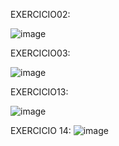 EXERCICIO02:

![image](https://github.com/joaomotadealmeida/C_Paralela/assets/142590244/e97e7f38-3d4b-4008-b661-9a14da151781)


EXERCICIO03:

![image](https://github.com/joaomotadealmeida/C_Paralela/assets/142590244/7c9d88f9-1c99-4385-85fc-7c71596828b7)


EXERCICIO13:

![image](https://github.com/joaomotadealmeida/C_Paralela/assets/142590244/b2779c4f-997a-4b6b-aaa6-d499199d1f42)


EXERCICIO 14:
![image](https://github.com/joaomotadealmeida/C_Paralela/assets/142590244/ccbe2a53-8aaa-4bbe-93df-61be6e598220)
